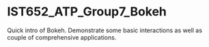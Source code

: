 # IST652_ATP_Group7_Bokeh
Quick intro of Bokeh. Demonstrate some basic interactions as well as couple of comprehensive applications.
